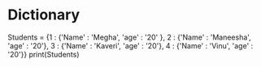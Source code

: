 # Dictionary
Students = {1 : {'Name' : 'Megha', 'age' : '20' }, 
            2 : {'Name' : 'Maneesha', 'age' : '20'},
            3 : {'Name' : 'Kaveri', 'age' : '20'},
            4 : {'Name' : 'Vinu', 'age' : '20'}}
print(Students)

